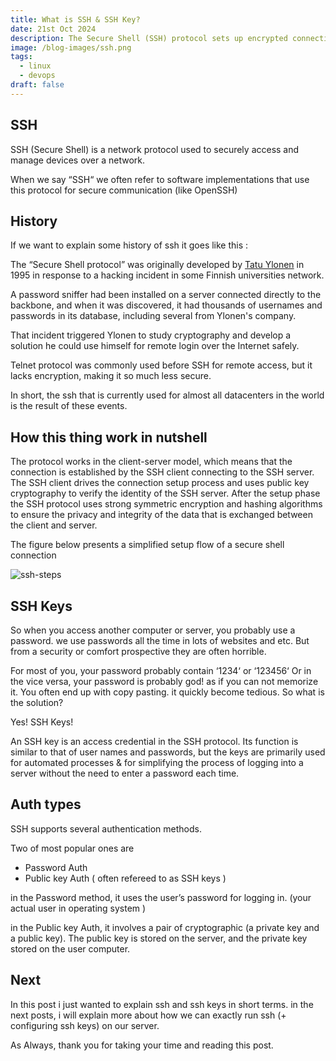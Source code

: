 ```yaml
---
title: What is SSH & SSH Key?
date: 21st Oct 2024
description: The Secure Shell (SSH) protocol sets up encrypted connections for remote logins and file transfers between computers.
image: /blog-images/ssh.png
tags:
  - linux
  - devops
draft: false
---
```


## SSH

SSH (Secure Shell) is a network protocol used to securely access and manage devices over a network.

When we say “SSH“ we often refer to software implementations that use this protocol for secure communication (like OpenSSH)

## History

If we want to explain some history of ssh it goes like this :

The “Secure Shell protocol” was originally developed by [Tatu Ylonen](https://ylonen.org/index.html) in 1995 in response to a hacking incident in some Finnish universities network.

A password sniffer had been installed on a server connected directly to the backbone, and when it was discovered, it had thousands of usernames and passwords in its database, including several from Ylonen's company.

That incident triggered Ylonen to study cryptography and develop a solution he could use himself for remote login over the Internet safely.

Telnet protocol was commonly used before SSH for remote access, but it lacks encryption, making it so much less secure.

In short, the ssh that is currently used for almost all datacenters in the world is the result of these events.

## How this thing work in nutshell

The protocol works in the client-server model, which means that the connection is established by the SSH client connecting to the SSH server. The SSH client drives the connection setup process and uses public key cryptography to verify the identity of the SSH server. After the setup phase the SSH protocol uses strong symmetric encryption and hashing algorithms to ensure the privacy and integrity of the data that is exchanged between the client and server.

The figure below presents a simplified setup flow of a secure shell connection

![ssh-steps](/blog-images/ssh-steps.png)

## SSH Keys

So when you access another computer or server, you probably use a password. we use passwords all the time in lots of websites and etc. But from a security or comfort prospective they are often horrible.

For most of you, your password probably contain ‘1234‘ or ‘123456‘ Or in the vice versa, your password is probably god! as if you can not memorize it. You often end up with copy pasting. it quickly become tedious. So what is the solution?

Yes! SSH Keys!

An SSH key is an access credential in the SSH protocol. Its function is similar to that of user names and passwords, but the keys are primarily used for automated processes & for simplifying the process of logging into a server without the need to enter a password each time.

## Auth types

SSH supports several authentication methods.

Two of most popular ones are

- Password Auth
- Public key Auth ( often refereed to as SSH keys )

in the Password method, it uses the user’s password for logging in. (your actual user in operating system )

in the Public key Auth, it involves a pair of cryptographic (a private key and a public key). The public key is stored on the server, and the private key stored on the user computer.

## Next

In this post i just wanted to explain ssh and ssh keys in short terms. in the next posts, i will explain more about how we can exactly run ssh (+ configuring ssh keys) on our server.

As Always, thank you for taking your time and reading this post.
